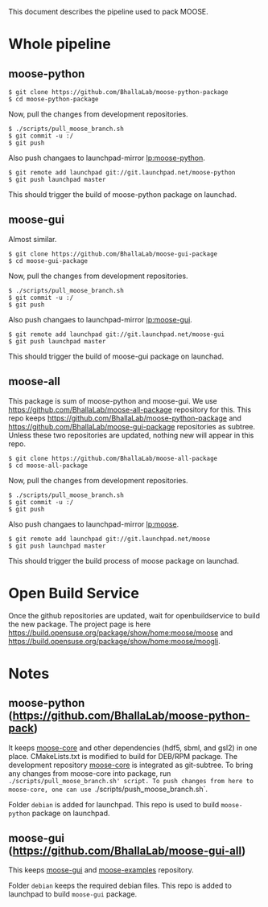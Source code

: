 This document describes the pipeline used to pack MOOSE.

# Whole pipeline 

## moose-python

    $ git clone https://github.com/BhallaLab/moose-python-package
    $ cd moose-python-package 

Now, pull the changes from development repositories.

    $ ./scripts/pull_moose_branch.sh
    $ git commit -u :/ 
    $ git push 

Also push changaes to launchpad-mirror [lp:moose-python](https://code.launchpad.net/~bhallalab/moose-python/master). 
    
    $ git remote add launchpad git://git.launchpad.net/moose-python 
    $ git push launchpad master

This should trigger the build of moose-python package on launchad.

## moose-gui

Almost similar.

    $ git clone https://github.com/BhallaLab/moose-gui-package
    $ cd moose-gui-package 

Now, pull the changes from development repositories.

    $ ./scripts/pull_moose_branch.sh
    $ git commit -u :/ 
    $ git push 

Also push changaes to launchpad-mirror [lp:moose-gui](https://code.launchpad.net/~bhallalab/moose-gui/master). 
    
    $ git remote add launchpad git://git.launchpad.net/moose-gui 
    $ git push launchpad master

This should trigger the build of moose-gui package on launchad.

## moose-all

This package is sum of moose-python and moose-gui. We use
https://github.com/BhallaLab/moose-all-package  repository for this. This repo
keeps https://github.com/BhallaLab/moose-python-package and
https://github.com/BhallaLab/moose-gui-package repositories as subtree. Unless these
two repositories are updated, nothing new will appear in this repo. 

    $ git clone https://github.com/BhallaLab/moose-all-package
    $ cd moose-all-package 

Now, pull the changes from development repositories.

    $ ./scripts/pull_moose_branch.sh
    $ git commit -u :/ 
    $ git push 

Also push changaes to launchpad-mirror [lp:moose](https://code.launchpad.net/~bhallalab/moose/master). 
    
    $ git remote add launchpad git://git.launchpad.net/moose
    $ git push launchpad master

This should trigger the build process of moose package on launchad.

# Open Build Service

Once the github repositories are updated, wait for openbuildservice to build the
new package. The project page is here https://build.opensuse.org/package/show/home:moose/moose
and  https://build.opensuse.org/package/show/home:moose/moogli.


# Notes

## moose-python (https://github.com/BhallaLab/moose-python-pack)

It keeps [moose-core](https://github.com/BhallaLab/moose-core) and other
dependencies (hdf5, sbml, and gsl2) in one place. CMakeLists.txt is modified to
build for DEB/RPM package. The development repository
[moose-core](https://github.com/BhallaLab/moose-core) is integrated as
git-subtree. To bring any changes from moose-core into package, run
`./scripts/pull_moose_branch.sh' script. To push changes from here to
moose-core, one can use `./scripts/push_moose_branch.sh`.

Folder `debian` is added for launchpad. This repo is used to build
`moose-python` package on launchpad.

## moose-gui  (https://github.com/BhallaLab/moose-gui-all)

This keeps [moose-gui](https://github.com/BhallaLab/moose-gui) and
[moose-examples](https://github.com/BhallaLab/moose-examples) repository.

Folder `debian` keeps the required debian files. This repo is added to launchpad
to build `moose-gui` package.


